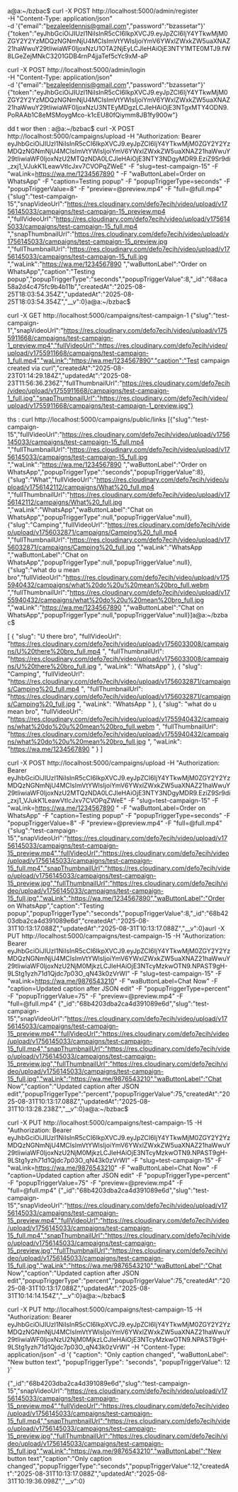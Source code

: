 a@a:~/bzbac$ curl -X POST http://localhost:5000/admin/register \
  -H "Content-Type: application/json" \
  -d '{"email":"bezaleeldennis@gmail.com","password":"bzassetar"}'
{"token":"eyJhbGciOiJIUzI1NiIsInR5cCI6IkpXVCJ9.eyJpZCI6IjY4YTkwMjM0ZGY2Y2YzMDQzNGNmNjU4MCIsImVtYWlsIjoiYmV6YWxlZWxkZW5uaXNAZ21haWwuY29tIiwiaWF0IjoxNzU1OTA2NjEyLCJleHAiOjE3NTY1MTE0MTJ9.fW8LGeZejMNkC3201GDB4rnP4jjaTef5cYc9xM-aP



curl -X POST http://localhost:5000/admin/login \
  -H "Content-Type: application/json" \
  -d '{"email":"bezaleeldennis@gmail.com","password":"bzassetar"}'
{"token":"eyJhbGciOiJIUzI1NiIsInR5cCI6IkpXVCJ9.eyJpZCI6IjY4YTkwMjM0ZGY2Y2YzMDQzNGNmNjU4MCIsImVtYWlsIjoiYmV6YWxlZWxkZW5uaXNAZ21haWwuY29tIiwiaWF0IjoxNzU3NTEyMDgzLCJleHAiOjE3NTgxMTY4ODN9.PoRAAb1C8eMSMoygMco-k1cEU80fQiymm8JB1fy900w"}




dd t wor then : a@a:~/bzbac$ curl -X POST http://localhost:5000/campaigns/upload   -H "Authorization: Bearer eyJhbGciOiJIUzI1NiIsInR5cCI6IkpXVCJ9.eyJpZCI6IjY4YTkwMjM0ZGY2Y2YzMDQzNGNmNjU4MCIsImVtYWlsIjoiYmV6YWxlZWxkZW5uaXNAZ21haWwuY29tIiwiaWF0IjoxNzU2MTQzNDA0LCJleHAiOjE3NTY3NDgyMDR9.EziZ9Sr9di_zxj1_VJukK1LeawVtIcJxv7CVOPqZWeE"   -F "slug=test-campaign-15"   -F "waLink=https://wa.me/1234567890 "   -F "waButtonLabel=Order on WhatsApp"   -F "caption=Testing popup"   -F "popupTriggerType=seconds"   -F "popupTriggerValue=8"   -F "preview=@preview.mp4"   -F "full=@full.mp4"
{"slug":"test-campaign-15","snapVideoUrl":"https://res.cloudinary.com/defo7ecih/video/upload/v1756145033/campaigns/test-campaign-15_preview.mp4 ","fullVideoUrl":"https://res.cloudinary.com/defo7ecih/video/upload/v1756145033/campaigns/test-campaign-15_full.mp4 ","snapThumbnailUrl":"https://res.cloudinary.com/defo7ecih/video/upload/v1756145033/campaigns/test-campaign-15_preview.jpg ","fullThumbnailUrl":"https://res.cloudinary.com/defo7ecih/video/upload/v1756145033/campaigns/test-campaign-15_full.jpg ","waLink":"https://wa.me/1234567890 ","waButtonLabel":"Order on WhatsApp","caption":"Testing popup","popupTriggerType":"seconds","popupTriggerValue":8,"_id":"68aca58a2d4c475fc9b4b11b","createdAt":"2025-08-25T18:03:54.354Z","updatedAt":"2025-08-25T18:03:54.354Z","__v":0}a@a:~/bzbac$ 










curl -X GET http://localhost:5000/campaigns/test-campaign-1
{"slug":"test-campaign-1","snapVideoUrl":"https://res.cloudinary.com/defo7ecih/video/upload/v1755911668/campaigns/test-campaign-1_preview.mp4","fullVideoUrl":"https://res.cloudinary.com/defo7ecih/video/upload/v1755911668/campaigns/test-campaign-1_full.mp4","waLink":"https://wa.me/1234567890","caption":"Test campaign created via curl","createdAt":"2025-08-23T01:14:29.184Z","updatedAt":"2025-08-23T11:56:36.236Z","fullThumbnailUrl":"https://res.cloudinary.com/defo7ecih/video/upload/v1755911668/campaigns/test-campaign-1_full.jpg","snapThumbnailUrl":"https://res.cloudinary.com/defo7ecih/video/upload/v1755911668/campaigns/test-campaign-1_preview.jpg"}







ths : curl http://localhost:5000/campaigns/public/links
[{"slug":"test-campaign-15","fullVideoUrl":"https://res.cloudinary.com/defo7ecih/video/upload/v1756145033/campaigns/test-campaign-15_full.mp4 ","fullThumbnailUrl":"https://res.cloudinary.com/defo7ecih/video/upload/v1756145033/campaigns/test-campaign-15_full.jpg ","waLink":"https://wa.me/1234567890 ","waButtonLabel":"Order on WhatsApp","popupTriggerType":"seconds","popupTriggerValue":8},{"slug":"What","fullVideoUrl":"https://res.cloudinary.com/defo7ecih/video/upload/v1756142112/campaigns/What%20_full.mp4 ","fullThumbnailUrl":"https://res.cloudinary.com/defo7ecih/video/upload/v1756142112/campaigns/What%20_full.jpg ","waLink":"WhatsApp","waButtonLabel":"Chat on WhatsApp","popupTriggerType":null,"popupTriggerValue":null},{"slug":"Camping","fullVideoUrl":"https://res.cloudinary.com/defo7ecih/video/upload/v1756032871/campaigns/Camping%20_full.mp4 ","fullThumbnailUrl":"https://res.cloudinary.com/defo7ecih/video/upload/v1756032871/campaigns/Camping%20_full.jpg ","waLink":"WhatsApp ","waButtonLabel":"Chat on WhatsApp","popupTriggerType":null,"popupTriggerValue":null},{"slug":"what do u mean bro","fullVideoUrl":"https://res.cloudinary.com/defo7ecih/video/upload/v1755940432/campaigns/what%20do%20u%20mean%20bro_full.webm ","fullThumbnailUrl":"https://res.cloudinary.com/defo7ecih/video/upload/v1755940432/campaigns/what%20do%20u%20mean%20bro_full.jpg ","waLink":"https://wa.me/1234567890 ","waButtonLabel":"Chat on WhatsApp","popupTriggerType":null,"popupTriggerValue":null}]a@a:~/bzbac$ 












[
  {
    "slug": "U there bro",
    "fullVideoUrl": "https://res.cloudinary.com/defo7ecih/video/upload/v1756033008/campaigns/U%20there%20bro_full.mp4  ",
    "fullThumbnailUrl": "https://res.cloudinary.com/defo7ecih/video/upload/v1756033008/campaigns/U%20there%20bro_full.jpg  ",
    "waLink": "WhatsApp"
  },
  {
    "slug": "Camping",
    "fullVideoUrl": "https://res.cloudinary.com/defo7ecih/video/upload/v1756032871/campaigns/Camping%20_full.mp4  ",
    "fullThumbnailUrl": "https://res.cloudinary.com/defo7ecih/video/upload/v1756032871/campaigns/Camping%20_full.jpg  ",
    "waLink": "WhatsApp "
  },
  {
    "slug": "what do u mean bro",
    "fullVideoUrl": "https://res.cloudinary.com/defo7ecih/video/upload/v1755940432/campaigns/what%20do%20u%20mean%20bro_full.webm  ",
    "fullThumbnailUrl": "https://res.cloudinary.com/defo7ecih/video/upload/v1755940432/campaigns/what%20do%20u%20mean%20bro_full.jpg  ",
    "waLink": "https://wa.me/1234567890  "
  }
]











curl -X POST http://localhost:5000/campaigns/upload   -H "Authorization: Bearer eyJhbGciOiJIUzI1NiIsInR5cCI6IkpXVCJ9.eyJpZCI6IjY4YTkwMjM0ZGY2Y2YzMDQzNGNmNjU4MCIsImVtYWlsIjoiYmV6YWxlZWxkZW5uaXNAZ21haWwuY29tIiwiaWF0IjoxNzU2MTQzNDA0LCJleHAiOjE3NTY3NDgyMDR9.EziZ9Sr9di_zxj1_VJukK1LeawVtIcJxv7CVOPqZWeE"   -F "slug=test-campaign-15"   -F "waLink=https://wa.me/1234567890 "   -F "waButtonLabel=Order on WhatsApp"   -F "caption=Testing popup"   -F "popupTriggerType=seconds"   -F "popupTriggerValue=8"   -F "preview=@preview.mp4"   -F "full=@full.mp4"
{"slug":"test-campaign-15","snapVideoUrl":"https://res.cloudinary.com/defo7ecih/video/upload/v1756145033/campaigns/test-campaign-15_preview.mp4","fullVideoUrl":"https://res.cloudinary.com/defo7ecih/video/upload/v1756145033/campaigns/test-campaign-15_full.mp4","snapThumbnailUrl":"https://res.cloudinary.com/defo7ecih/video/upload/v1756145033/campaigns/test-campaign-15_preview.jpg","fullThumbnailUrl":"https://res.cloudinary.com/defo7ecih/video/upload/v1756145033/campaigns/test-campaign-15_full.jpg","waLink":"https://wa.me/1234567890","waButtonLabel":"Order on WhatsApp","caption":"Testing popup","popupTriggerType":"seconds","popupTriggerValue":8,"_id":"68b4203dba2ca4d391089e6d","createdAt":"2025-08-31T10:13:17.088Z","updatedAt":"2025-08-31T10:13:17.088Z","__v":0}aurl -X PUT http://localhost:5000/campaigns/test-campaign-15   -H "Authorization: Bearer eyJhbGciOiJIUzI1NiIsInR5cCI6IkpXVCJ9.eyJpZCI6IjY4YTkwMjM0ZGY2Y2YzMDQzNGNmNjU4MCIsImVtYWlsIjoiYmV6YWxlZWxkZW5uaXNAZ21haWwuY29tIiwiaWF0IjoxNzU2NjM0MjkzLCJleHAiOjE3NTcyMzkwOTN9.NPAST9gH-9LStg1yzh71d1Qjdc7p03O_qN43k0zVrWI"   -F "slug=test-campaign-15"   -F "waLink=https://wa.me/9876543210"   -F "waButtonLabel=Chat Now"   -F "caption=Updated caption after JSON edit"   -F "popupTriggerType=percent"   -F "popupTriggerValue=75"   -F "preview=@preview.mp4"   -F "full=@full.mp4"
{"_id":"68b4203dba2ca4d391089e6d","slug":"test-campaign-15","snapVideoUrl":"https://res.cloudinary.com/defo7ecih/video/upload/v1756145033/campaigns/test-campaign-15_preview.mp4","fullVideoUrl":"https://res.cloudinary.com/defo7ecih/video/upload/v1756145033/campaigns/test-campaign-15_full.mp4","snapThumbnailUrl":"https://res.cloudinary.com/defo7ecih/video/upload/v1756145033/campaigns/test-campaign-15_preview.jpg","fullThumbnailUrl":"https://res.cloudinary.com/defo7ecih/video/upload/v1756145033/campaigns/test-campaign-15_full.jpg","waLink":"https://wa.me/9876543210","waButtonLabel":"Chat Now","caption":"Updated caption after JSON edit","popupTriggerType":"percent","popupTriggerValue":75,"createdAt":"2025-08-31T10:13:17.088Z","updatedAt":"2025-08-31T10:13:28.238Z","__v":0}a@a:~/bzbac$ 





curl -X PUT http://localhost:5000/campaigns/test-campaign-15   -H "Authorization: Bearer eyJhbGciOiJIUzI1NiIsInR5cCI6IkpXVCJ9.eyJpZCI6IjY4YTkwMjM0ZGY2Y2YzMDQzNGNmNjU4MCIsImVtYWlsIjoiYmV6YWxlZWxkZW5uaXNAZ21haWwuY29tIiwiaWF0IjoxNzU2NjM0MjkzLCJleHAiOjE3NTcyMzkwOTN9.NPAST9gH-9LStg1yzh71d1Qjdc7p03O_qN43k0zVrWI"   -F "slug=test-campaign-15"   -F "waLink=https://wa.me/9876543210"   -F "waButtonLabel=Chat Now"   -F "caption=Updated caption after JSON edit"   -F "popupTriggerType=percent"   -F "popupTriggerValue=75"   -F "preview=@preview.mp4"   -F "full=@full.mp4"
{"_id":"68b4203dba2ca4d391089e6d","slug":"test-campaign-15","snapVideoUrl":"https://res.cloudinary.com/defo7ecih/video/upload/v1756145033/campaigns/test-campaign-15_preview.mp4","fullVideoUrl":"https://res.cloudinary.com/defo7ecih/video/upload/v1756145033/campaigns/test-campaign-15_full.mp4","snapThumbnailUrl":"https://res.cloudinary.com/defo7ecih/video/upload/v1756145033/campaigns/test-campaign-15_preview.jpg","fullThumbnailUrl":"https://res.cloudinary.com/defo7ecih/video/upload/v1756145033/campaigns/test-campaign-15_full.jpg","waLink":"https://wa.me/9876543210","waButtonLabel":"Chat Now","caption":"Updated caption after JSON edit","popupTriggerType":"percent","popupTriggerValue":75,"createdAt":"2025-08-31T10:13:17.088Z","updatedAt":"2025-08-31T10:14:14.154Z","__v":0}a@a:~/bzbac$ 




curl -X PUT http://localhost:5000/campaigns/test-campaign-15   -H "Authorization: Bearer eyJhbGciOiJIUzI1NiIsInR5cCI6IkpXVCJ9.eyJpZCI6IjY4YTkwMjM0ZGY2Y2YzMDQzNGNmNjU4MCIsImVtYWlsIjoiYmV6YWxlZWxkZW5uaXNAZ21haWwuY29tIiwiaWF0IjoxNzU2NjM0MjkzLCJleHAiOjE3NTcyMzkwOTN9.NPAST9gH-9LStg1yzh71d1Qjdc7p03O_qN43k0zVrWI"   -H "Content-Type: application/json"   -d '{
    "caption": "Only caption changed",
    "waButtonLabel": "New button text",
    "popupTriggerType": "seconds",
    "popupTriggerValue": 12
  }'

{"_id":"68b4203dba2ca4d391089e6d","slug":"test-campaign-15","snapVideoUrl":"https://res.cloudinary.com/defo7ecih/video/upload/v1756145033/campaigns/test-campaign-15_preview.mp4","fullVideoUrl":"https://res.cloudinary.com/defo7ecih/video/upload/v1756145033/campaigns/test-campaign-15_full.mp4","snapThumbnailUrl":"https://res.cloudinary.com/defo7ecih/video/upload/v1756145033/campaigns/test-campaign-15_preview.jpg","fullThumbnailUrl":"https://res.cloudinary.com/defo7ecih/video/upload/v1756145033/campaigns/test-campaign-15_full.jpg","waLink":"https://wa.me/9876543210","waButtonLabel":"New button text","caption":"Only caption changed","popupTriggerType":"seconds","popupTriggerValue":12,"createdAt":"2025-08-31T10:13:17.088Z","updatedAt":"2025-08-31T10:19:36.098Z","__v":0}
